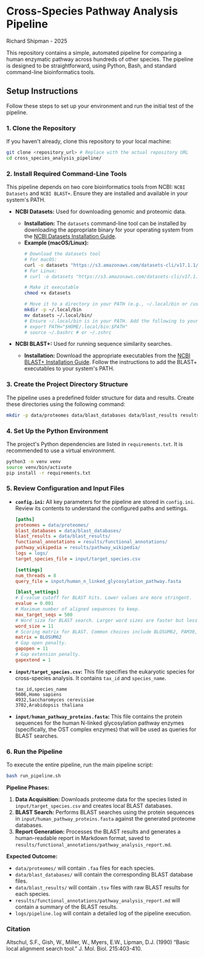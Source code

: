 # Cross-Species Pathway Analysis Pipeline

Richard Shipman - 2025

This repository contains a simple, automated pipeline for comparing a human enzymatic pathway across hundreds of other species. The pipeline is designed to be straightforward, using Python, Bash, and standard command-line bioinformatics tools.

## Setup Instructions

Follow these steps to set up your environment and run the initial test of the pipeline.

### 1. Clone the Repository

If you haven't already, clone this repository to your local machine:

```bash
git clone <repository_url> # Replace with the actual repository URL
cd cross_species_analysis_pipeline/
```

### 2. Install Required Command-Line Tools

This pipeline depends on two core bioinformatics tools from NCBI: `NCBI Datasets` and `NCBI BLAST+`. Ensure they are installed and available in your system's PATH.

*   **NCBI Datasets:** Used for downloading genomic and proteomic data.
    *   **Installation:** The `datasets` command-line tool can be installed by downloading the appropriate binary for your operating system from the [NCBI Datasets Installation Guide](https://www.ncbi.nlm.nih.gov/datasets/docs/v2/download-and-install/).
    *   **Example (macOS/Linux):**
        ```bash
        # Download the datasets tool
        # For macOS:
        curl -o datasets "https://s3.amazonaws.com/datasets-cli/v17.1.1/mac/datasets"
        # For Linux:
        # curl -o datasets "https://s3.amazonaws.com/datasets-cli/v17.1.1/linux-amd64/datasets"

        # Make it executable
        chmod +x datasets

        # Move it to a directory in your PATH (e.g., ~/.local/bin or /usr/local/bin)
        mkdir -p ~/.local/bin
        mv datasets ~/.local/bin/
        # Ensure ~/.local/bin is in your PATH. Add the following to your shell's rc file (e.g., ~/.bashrc, ~/.zshrc):
        # export PATH="$HOME/.local/bin:$PATH"
        # source ~/.bashrc # or ~/.zshrc
        ```

*   **NCBI BLAST+:** Used for running sequence similarity searches.
    *   **Installation:** Download the appropriate executables from the [NCBI BLAST+ Installation Guide](https://www.ncbi.nlm.nih.gov/books/NBK279690/). Follow the instructions to add the BLAST+ executables to your system's PATH.

### 3. Create the Project Directory Structure

The pipeline uses a predefined folder structure for data and results. Create these directories using the following command:

```bash
mkdir -p data/proteomes data/blast_databases data/blast_results results/functional_annotations results/pathway_wikipedia logs
```

### 4. Set Up the Python Environment

The project's Python dependencies are listed in `requirements.txt`. It is recommended to use a virtual environment.

```bash
python3 -m venv venv
source venv/bin/activate
pip install -r requirements.txt
```

### 5. Review Configuration and Input Files

*   **`config.ini`:** All key parameters for the pipeline are stored in `config.ini`. Review its contents to understand the configured paths and settings.

    ```ini
    [paths]
    proteomes = data/proteomes/
    blast_databases = data/blast_databases/
    blast_results = data/blast_results/
    functional_annotations = results/functional_annotations/
    pathway_wikipedia = results/pathway_wikipedia/
    logs = logs/
    target_species_file = input/target_species.csv

    [settings]
    num_threads = 8
    query_file = input/human_n_linked_glycosylation_pathway.fasta

    [blast_settings]
    # E-value cutoff for BLAST hits. Lower values are more stringent.
    evalue = 0.001
    # Maximum number of aligned sequences to keep.
    max_target_seqs = 500
    # Word size for BLAST search. Larger word sizes are faster but less sensitive.
    word_size = 11
    # Scoring matrix for BLAST. Common choices include BLOSUM62, PAM30, etc.
    matrix = BLOSUM62
    # Gap open penalty.
    gapopen = 11
    # Gap extension penalty.
    gapextend = 1
    ```

*   **`input/target_species.csv`:** This file specifies the eukaryotic species for cross-species analysis. It contains `tax_id` and `species_name`.

    ```csv
    tax_id,species_name
    9606,Homo sapiens
    4932,Saccharomyces cerevisiae
    3702,Arabidopsis thaliana
    ```

*   **`input/human_pathway_proteins.fasta`:** This file contains the protein sequences for the human N-linked glycosylation pathway enzymes (specifically, the OST complex enzymes) that will be used as queries for BLAST searches.

### 6. Run the Pipeline

To execute the entire pipeline, run the main pipeline script:

```bash
bash run_pipeline.sh
```

**Pipeline Phases:**

1.  **Data Acquisition:** Downloads proteome data for the species listed in `input/target_species.csv` and creates local BLAST databases.
2.  **BLAST Search:** Performs BLAST searches using the protein sequences in `input/human_pathway_proteins.fasta` against the generated proteome databases.
3.  **Report Generation:** Processes the BLAST results and generates a human-readable report in Markdown format, saved to `results/functional_annotations/pathway_analysis_report.md`.

**Expected Outcome:**

*   `data/proteomes/` will contain `.faa` files for each species.
*   `data/blast_databases/` will contain the corresponding BLAST database files.
*   `data/blast_results/` will contain `.tsv` files with raw BLAST results for each species.
*   `results/functional_annotations/pathway_analysis_report.md` will contain a summary of the BLAST results.
*   `logs/pipeline.log` will contain a detailed log of the pipeline execution.

### Citation

Altschul, S.F., Gish, W., Miller, W., Myers, E.W., Lipman, D.J. (1990) “Basic local alignment search tool.” J. Mol. Biol. 215:403-410.

